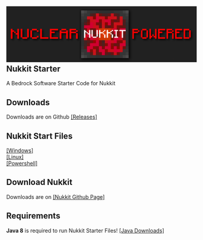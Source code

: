 [![Banner](https://github.com/CloudburstMC/Nukkit/blob/master/.github/images/banner.png)](https://github.com/CloudburstMC/Nukkit)
Nukkit Starter
--------------
A Bedrock Software Starter Code for Nukkit

Downloads
--------------
Downloads are on Github [[Releases]](https://github.com/xXhen2527Xx/Nukkit-Starter/releases/)

Nukkit Start Files
--------------
[[Windows]](https://github.com/xXhen2527Xx/Nukkit-Starter/releases/latest/start.cmd)<br>
[[Linux]](https://github.com/xXhen2527Xx/Nukkit-Starter/releases/latest/start.sh)<br>
[[Powershell]](https://github.com/xXhen2527Xx/Nukkit-Starter/releases/latest/start.ps1)<br>

Download Nukkit
--------------
Downloads are on [[Nukkit Github Page]](https://github.com/CloudburstMC/Nukkit/releases/tag/snapshot)

Requirements
--------------
**Java 8** is required to run Nukkit Starter Files! [[Java Downloads]](https://java.com/en/download/)
